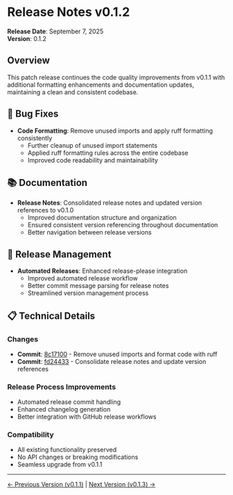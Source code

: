 # Release Notes v0.1.2

**Release Date**: September 7, 2025  
**Version**: 0.1.2

## Overview

This patch release continues the code quality improvements from v0.1.1 with additional formatting enhancements and documentation updates, maintaining a clean and consistent codebase.

## 🐛 Bug Fixes

- **Code Formatting**: Remove unused imports and apply ruff formatting consistently
  - Further cleanup of unused import statements
  - Applied ruff formatting rules across the entire codebase
  - Improved code readability and maintainability

## 📚 Documentation

- **Release Notes**: Consolidated release notes and updated version references to v0.1.0
  - Improved documentation structure and organization
  - Ensured consistent version referencing throughout documentation
  - Better navigation between release versions

## 🔧 Release Management

- **Automated Releases**: Enhanced release-please integration
  - Improved automated release workflow
  - Better commit message parsing for release notes
  - Streamlined version management process

## 📋 Technical Details

### Changes

- **Commit**: [8c17100](https://github.com/madeinoz67/bank-statement-separator/commit/8c171007c57c5126a60c82f1062825078bc79b0a) - Remove unused imports and format code with ruff
- **Commit**: [fd24433](https://github.com/madeinoz67/bank-statement-separator/commit/fd244338322e8a9f2fcfa5bcd7f099746e8a3e1c) - Consolidate release notes and update version references

### Release Process Improvements

- Automated release commit handling
- Enhanced changelog generation
- Better integration with GitHub release workflows

### Compatibility
- All existing functionality preserved
- No API changes or breaking modifications
- Seamless upgrade from v0.1.1

---

[← Previous Version (v0.1.1)](RELEASE_NOTES_v0.1.1.md) | [Next Version (v0.1.3) →](RELEASE_NOTES_v0.1.3.md)